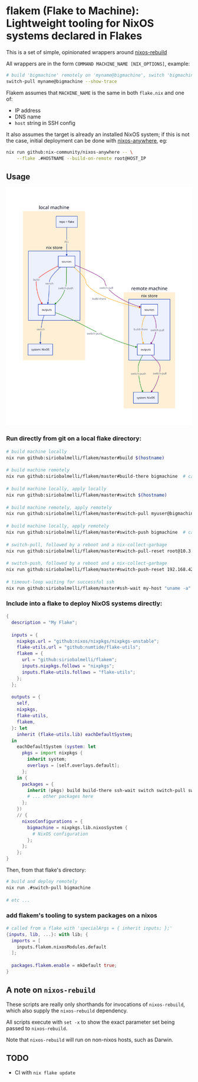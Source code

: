 # flakem (Flake to Machine): Lightweight tooling for NixOS systems declared in Flakes

This is a set of simple, opinionated wrappers around [nixos-rebuild](https://nixos.wiki/wiki/Nixos-rebuild)

All wrappers are in the form `COMMAND MACHINE_NAME [NIX_OPTIONS]`, example:

```bash
# build 'bigmachine' remotely on 'myname@bigmachine', switch 'bigmachine' to the built config
switch-pull myname@bigmachine --show-trace
```

Flakem assumes that `MACHINE_NAME` is the same in both `flake.nix` and one of:

- IP address
- DNS name
- `host` string in SSH config

It also assumes the target is already an installed NixOS system;
if this is not the case, initial deployment can be done with
[nixos-anywhere](https://github.com/nix-community/nixos-anywhere), eg:

```bash
nix run github:nix-community/nixos-anywhere -- \
    --flake .#HOSTNAME --build-on-remote root@HOST_IP
```

## Usage

![diagram of flakem workflow](docs/workflow.svg)

### Run directly from git on a local flake directory:

```bash
# build machine locally
nix run github:siriobalmelli/flakem/master#build $(hostname)

# build machine remotely
nix run github:siriobalmelli/flakem/master#build-there bigmachine  # can also be 'myuser@bigmachine'

# build machine locally, apply locally
nix run github:siriobalmelli/flakem/master#switch $(hostname)

# build machine remotely, apply remotely
nix run github:siriobalmelli/flakem/master#switch-pull myuser@bigmachine  # can also be 'bigmachine'

# build machine locally, apply remotely
nix run github:siriobalmelli/flakem/master#switch-push bigmachine  # can also be 'myuser@bigmachine'

# switch-pull, followed by a reboot and a nix-collect-garbage
nix run github:siriobalmelli/flakem/master#switch-pull-reset root@10.3.2.1 another-machine

# switch-push, followed by a reboot and a nix-collect-garbage
nix run github:siriobalmelli/flakem/master#switch-push-reset 192.168.42.43 internal-machine

# timeout-loop waiting for successful ssh
nix run github:siriobalmelli/flakem/master#ssh-wait my-host "uname -a"
```

### Include into a flake to deploy NixOS systems directly:

```nix
{
  description = "My Flake";

  inputs = {
    nixpkgs.url = "github:nixos/nixpkgs/nixpkgs-unstable";
    flake-utils.url = "github:numtide/flake-utils";
    flakem = {
      url = "github:siriobalmelli/flakem";
      inputs.nixpkgs.follows = "nixpkgs";
      inputs.flake-utils.follows = "flake-utils";
    };
  };

  outputs = {
    self,
    nixpkgs,
    flake-utils,
    flakem,
  }: let
    inherit (flake-utils.lib) eachDefaultSystem;
  in
    eachDefaultSystem (system: let
      pkgs = import nixpkgs {
        inherit system;
        overlays = [self.overlays.default];
      };
    in {
      packages = {
        inherit (pkgs) build build-there ssh-wait switch switch-pull switch-pull-reset switch-push switch-push-reset;
        # ... other packages here
      };
    })
    // {
      nixosConfigurations = {
        bigmachine = nixpkgs.lib.nixosSystem {
          # NixOS configuration
        };
      };
    };
}
```

Then, from that flake's directory:

```bash
# build and deploy remotely
nix run .#switch-pull bigmachine

# etc ...
```

### add flakem's tooling to system packages on a nixos

```nix
# called from a flake with 'specialArgs = { inherit inputs; };'
{inputs, lib, ...}: with lib; {
  imports = [
    inputs.flakem.nixosModules.default
  ];

  packages.flakem.enable = mkDefault true;
}
```

## A note on `nixos-rebuild`

These scripts are really only shorthands for invocations of `nixos-rebuild`,
which also supply the `nixos-rebuild` dependency.

All scripts execute with `set -x` to show the exact parameter set being passed
to `nixos-rebuild`.

Note that `nixos-rebuild` will run on non-nixos hosts, such as Darwin.

## TODO

- CI with `nix flake update`

